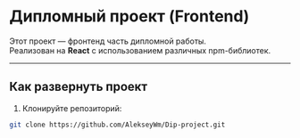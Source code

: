 # Дипломный проект (Frontend)

Этот проект — фронтенд часть дипломной работы.  
Реализован на **React** с использованием различных npm-библиотек.

---

## Как развернуть проект

1. Клонируйте репозиторий:

```bash
git clone https://github.com/AlekseyWm/Dip-project.git
